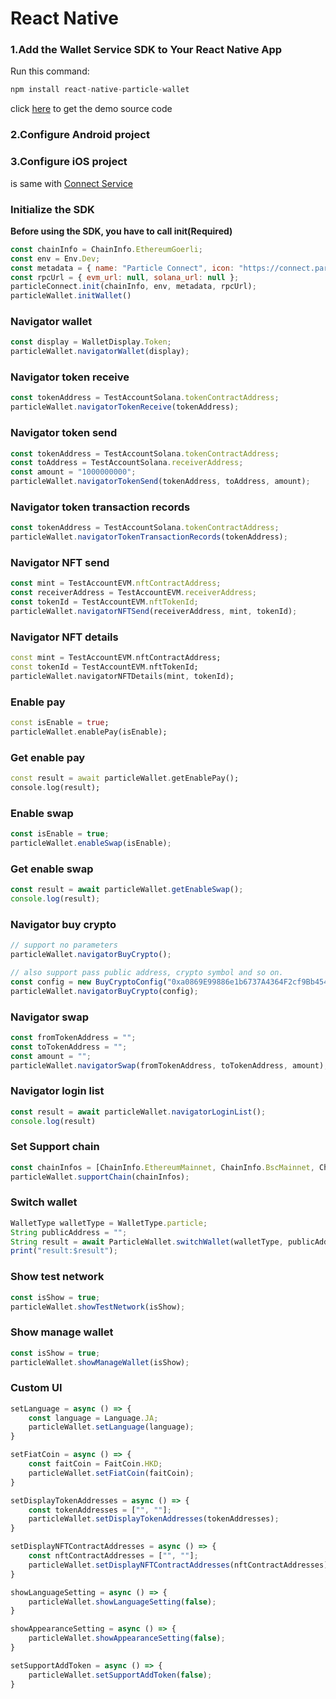 # React Native

### 1.Add the Wallet Service SDK to Your React Native App <a href="#add-sdks" id="add-sdks"></a>

Run this command:

```dart
npm install react-native-particle-wallet
```

click [here](https://github.com/Particle-Network/particle-react-native/tree/master/particle-wallet) to get the demo source code&#x20;

### 2.Configure Android project





### 3.Configure iOS project

is same with [Connect Service ](../../connect-service/sdks/react-native.md)

### Initialize the SDK

**Before using the SDK, you have to call init(Required)**&#x20;

```javascript
const chainInfo = ChainInfo.EthereumGoerli;
const env = Env.Dev;
const metadata = { name: "Particle Connect", icon: "https://connect.particle.network/icons/512.png", url: "https://connect.particle.network" }
const rpcUrl = { evm_url: null, solana_url: null };
particleConnect.init(chainInfo, env, metadata, rpcUrl);
particleWallet.initWallet()
```

### Navigator wallet

```javascript
const display = WalletDisplay.Token;
particleWallet.navigatorWallet(display);
```

### Navigator token receive

```javascript
const tokenAddress = TestAccountSolana.tokenContractAddress;
particleWallet.navigatorTokenReceive(tokenAddress);
```

### Navigator token send&#x20;

```javascript
const tokenAddress = TestAccountSolana.tokenContractAddress;
const toAddress = TestAccountSolana.receiverAddress;
const amount = "1000000000";
particleWallet.navigatorTokenSend(tokenAddress, toAddress, amount);
```

### Navigator token transaction records

```javascript
const tokenAddress = TestAccountSolana.tokenContractAddress;
particleWallet.navigatorTokenTransactionRecords(tokenAddress);
```

### Navigator NFT send

```javascript
const mint = TestAccountEVM.nftContractAddress;
const receiverAddress = TestAccountEVM.receiverAddress;
const tokenId = TestAccountEVM.nftTokenId;
particleWallet.navigatorNFTSend(receiverAddress, mint, tokenId);
```

### Navigator NFT details

```dart
const mint = TestAccountEVM.nftContractAddress;
const tokenId = TestAccountEVM.nftTokenId;
particleWallet.navigatorNFTDetails(mint, tokenId);
```

### Enable pay

```dart
const isEnable = true;
particleWallet.enablePay(isEnable);
```

### Get enable pay

```dart
const result = await particleWallet.getEnablePay();
console.log(result);
```

### Enable swap

```javascript
const isEnable = true;
particleWallet.enableSwap(isEnable);
```

### Get enable swap

```javascript
const result = await particleWallet.getEnableSwap();
console.log(result);
```

### Navigator buy crypto

```javascript
// support no parameters
particleWallet.navigatorBuyCrypto();

// also support pass public address, crypto symbol and so on.
const config = new BuyCryptoConfig("0xa0869E99886e1b6737A4364F2cf9Bb454FD637E4", "BNB", "USD", 1000, OpenBuyNetwork.BinanceSmartChain);
particleWallet.navigatorBuyCrypto(config);
```

### Navigator swap

```javascript
const fromTokenAddress = "";
const toTokenAddress = "";
const amount = "";
particleWallet.navigatorSwap(fromTokenAddress, toTokenAddress, amount);
```

### Navigator login list

```javascript
const result = await particleWallet.navigatorLoginList();
console.log(result)
```

### Set Support chain

```javascript
const chainInfos = [ChainInfo.EthereumMainnet, ChainInfo.BscMainnet, ChainInfo.PolygonMainnet];
particleWallet.supportChain(chainInfos);
```

### Switch wallet

```javascript
WalletType walletType = WalletType.particle;
String publicAddress = "";
String result = await ParticleWallet.switchWallet(walletType, publicAddress);
print("result:$result");
```

### Show test network

```javascript
const isShow = true;
particleWallet.showTestNetwork(isShow);
```

### Show manage wallet

```javascript
const isShow = true;
particleWallet.showManageWallet(isShow);
```

### Custom UI

```javascript
setLanguage = async () => {
    const language = Language.JA;
    particleWallet.setLanguage(language);
}

setFiatCoin = async () => {
    const faitCoin = FaitCoin.HKD;
    particleWallet.setFiatCoin(faitCoin);
}

setDisplayTokenAddresses = async () => {
    const tokenAddresses = ["", ""];
    particleWallet.setDisplayTokenAddresses(tokenAddresses);
}

setDisplayNFTContractAddresses = async () => {
    const nftContractAddresses = ["", ""];
    particleWallet.setDisplayNFTContractAddresses(nftContractAddresses);
}

showLanguageSetting = async () => {
    particleWallet.showLanguageSetting(false);
}

showAppearanceSetting = async () => {
    particleWallet.showAppearanceSetting(false);
}

setSupportAddToken = async () => {
    particleWallet.setSupportAddToken(false);
}
```

